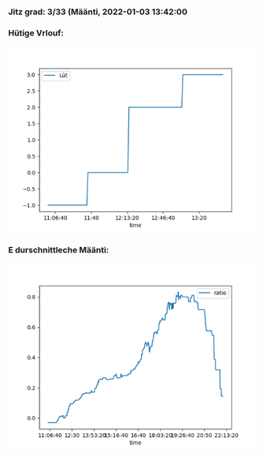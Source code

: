 ### Jitz grad: 3/33 (Määnti, 2022-01-03 13:42:00

### Hütige Vrlouf:
![Graph](Today.png)

### E durschnittleche Määnti:
![Graph](Määnti.png)